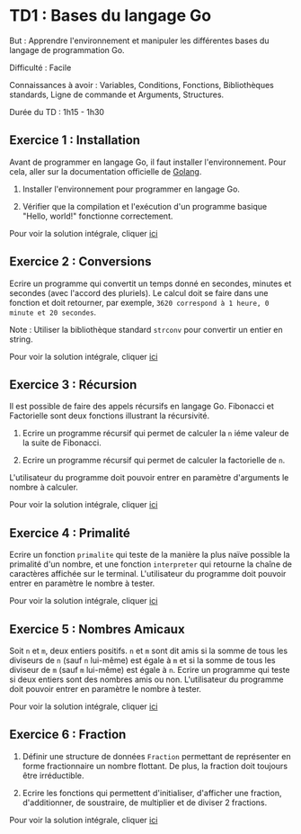 
# TD1 : Bases du langage Go

But : Apprendre l'environnement et manipuler les différentes bases du langage de programmation Go. 

Difficulté : Facile

Connaissances à avoir : Variables, Conditions, Fonctions,  Bibliothèques standards, Ligne de commande et Arguments, Structures.

Durée du TD : 1h15 - 1h30

## Exercice 1 : Installation

Avant de programmer en langage Go, il faut installer l'environnement. Pour cela, aller sur la documentation officielle de [Golang](https://golang.org/doc/install).

1. Installer l'environnement pour programmer en langage Go. 

2. Vérifier que la compilation et l'exécution d'un programme basique "Hello, world!" fonctionne correctement. 

Pour voir la solution intégrale, cliquer [ici](exo1.1/solution_exo1.1.md)


## Exercice 2 : Conversions

Ecrire un programme qui convertit un temps donné en secondes, minutes et secondes (avec l'accord des pluriels). Le calcul doit se faire dans une fonction et doit retourner, par exemple, `3620 correspond à 1 heure, 0 minute et 20 secondes`. 

Note : Utiliser la bibliothèque standard `strconv` pour convertir un entier en string. 

Pour voir la solution intégrale, cliquer [ici](exo1.2/solution_exo1.2.md)


## Exercice 3 : Récursion

Il est possible de faire des appels récursifs en langage Go. Fibonacci et Factorielle sont deux fonctions illustrant la récursivité. 

1. Ecrire un programme récursif qui permet de calculer la `n` iéme valeur de la suite de Fibonacci. 

2. Ecrire un programme récursif qui permet de calculer la factorielle de `n`.

L'utilisateur du programme doit pouvoir entrer en paramètre d'arguments le nombre à calculer. 

Pour voir la solution intégrale, cliquer [ici](exo1.3/solution_exo1.3.md)


## Exercice 4 : Primalité

Ecrire un fonction `primalite` qui teste de la manière la plus naïve possible la primalité d'un nombre, et une fonction `interpreter` qui retourne la chaîne de caractères affichée sur le terminal. L'utilisateur du programme doit pouvoir entrer en paramètre le nombre à tester. 

Pour voir la solution intégrale, cliquer [ici](exo1.4/solution_exo1.4.md)


## Exercice 5 : Nombres Amicaux

Soit `n` et `m`, deux entiers positifs. `n` et `m` sont dit amis si la somme de tous les diviseurs de `n` (sauf `n` lui-même) est égale à `m` et si la somme de tous les diviseur de `m` (sauf `m` lui-même) est égale à `n`. 
Ecrire un programme qui teste si deux entiers sont des nombres amis ou non. L'utilisateur du programme doit pouvoir entrer en paramètre le nombre à tester. 

Pour voir la solution intégrale, cliquer [ici](exo1.5/solution_exo1.5.md)

## Exercice 6 : Fraction

1. Définir une structure de données `Fraction` permettant de représenter en forme fractionnaire un nombre flottant. De plus, la fraction doit toujours être irréductible. 

2. Ecrire les fonctions qui permettent d'initialiser, d'afficher une fraction, d'additionner, de soustraire, de multiplier et de diviser 2 fractions. 

Pour voir la solution intégrale, cliquer [ici](exo1.6/solution_exo1.6.md)
